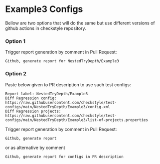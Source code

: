 # Example3 Configs

Bellow are two options that will do the same but use different versions
of github actions in checkstyle repository.


### Option 1
Trigger report generation by comment in Pull Request:
```
Github, generate report for NestedTryDepth/Example3
```

### Option 2

Paste below given to PR description to use such test configs:
```
Report label: NestedTryDepth/Example3
Diff Regression config: https://raw.githubusercontent.com/checkstyle/test-configs/main/NestedTryDepth/Example3/config.xml
Diff Regression projects: https://raw.githubusercontent.com/checkstyle/test-configs/main/NestedTryDepth/Example3/list-of-projects.properties
```

Trigger report generation by comment in Pull Request:
```
Github, generate report
```
or as alternative by comment
```
Github, generate report for configs in PR description
```
